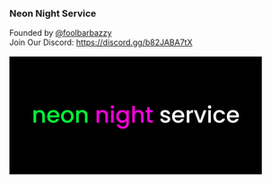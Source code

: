 ### Neon Night Service
Founded by [@foolbarbazzy](https://github.com/foolbarbazzy)<br>
Join Our Discord: https://discord.gg/b82JABA7tX<br>
<br>
![image](smaller.png)

